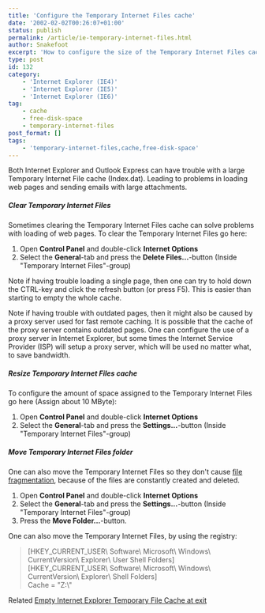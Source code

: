 ```yaml
---
title: 'Configure the Temporary Internet Files cache'
date: '2002-02-02T00:26:07+01:00'
status: publish
permalink: /article/ie-temporary-internet-files.html
author: Snakefoot
excerpt: 'How to configure the size of the Temporary Internet Files cache.'
type: post
id: 132
category:
    - 'Internet Explorer (IE4)'
    - 'Internet Explorer (IE5)'
    - 'Internet Explorer (IE6)'
tag:
    - cache
    - free-disk-space
    - temporary-internet-files
post_format: []
tags:
    - 'temporary-internet-files,cache,free-disk-space'
---
```

Both Internet Explorer and Outlook Express can have trouble with a large Temporary Internet File cache (Index.dat). Leading to problems in loading web pages and sending emails with large attachments.

##### Clear Temporary Internet Files

 Sometimes clearing the Temporary Internet Files cache can solve problems with loading of web pages. To clear the Temporary Internet Files go here:
1. Open **Control Panel** and double-click **Internet Options**
2. Select the **General**-tab and press the **Delete Files...**-button (Inside "Temporary Internet Files"-group)
 
 Note if having trouble loading a single page, then one can try to hold down the CTRL-key and click the refresh button (or press F5). This is easier than starting to empty the whole cache.  
  
 Note if having trouble with outdated pages, then it might also be caused by a proxy server used for fast remote caching. It is possible that the cache of the proxy server contains outdated pages. One can configure the use of a proxy server in Internet Explorer, but some times the Internet Service Provider (ISP) will setup a proxy server, which will be used no matter what, to save bandwidth.
 
##### Resize Temporary Internet Files cache

 To configure the amount of space assigned to the Temporary Internet Files go here (Assign about 10 MByte):
1. Open **Control Panel** and double-click **Internet Options**
2. Select the **General**-tab and press the **Settings...**-button (Inside "Temporary Internet Files"-group)

##### Move Temporary Internet Files folder

 One can also move the Temporary Internet Files so they don't cause [file fragmentation](/article/defrag-hard-disk-partition.html), because of the files are constantly created and deleted.  
1. Open **Control Panel** and double-click **Internet Options**
2. Select the **General**-tab and press the **Settings...**-button (Inside "Temporary Internet Files"-group)
3. Press the **Move Folder...**-button.
 
 One can also move the Temporary Internet Files, by using the registry:
 
> \[HKEY\_CURRENT\_USER\\ Software\\ Microsoft\\ Windows\\ CurrentVersion\\ Explorer\\ User Shell Folders\]  
> \[HKEY\_CURRENT\_USER\\ Software\\ Microsoft\\ Windows\\ CurrentVersion\\ Explorer\\ Shell Folders\]  
>  Cache = "Z:\\"

 Related [Empty Internet Explorer Temporary File Cache at exit](/article/ie-empty-temporary-internet-files.html)